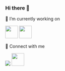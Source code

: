### Hi there 👋

🔭 I’m currently working on

<span><img src="https://simpleicons.org/icons/react.svg" width="40px" height="40px"/></span>
<span><img src="https://simpleicons.org/icons/javascript.svg" width="40px" height="40px"/></span>

💬 Connect with me

<a href="mailto:iamarifzain@outlook.com"  target="_blank" rel="nofollow noopener noreferrer"><img src="https://img.shields.io/badge/Microsoft_Outlook-0078D4?style=for-the-badge&logo=microsoft-outlook&logoColor=black" /></a>
<a href="http://www.twitter.com/arifzayn"  target="_blank" rel="nofollow noopener noreferrer"><img src="https://camo.githubusercontent.com/35b0b8bfbd8840f35607fb56ad0a139047fd5d6e09ceb060c5c6f0a5abd1044c/68747470733a2f2f6564656e742e6769746875622e696f2f537570657254696e7949636f6e732f696d616765732f7376672f747769747465722e737667" width="40px" height="40px"/></a>


<!--
**arifzayn/arifzayn** is a ✨ _special_ ✨ repository because its `README.md` (this file) appears on your GitHub profile.

Here are some ideas to get you started:

- 🔭 I’m currently working on ...
- 🌱 I’m currently learning ...
- 👯 I’m looking to collaborate on ...
- 🤔 I’m looking for help with ...
- 💬 Ask me about ...
- 📫 How to reach me: ...
- 😄 Pronouns: ...
- ⚡ Fun fact: ...
-->
